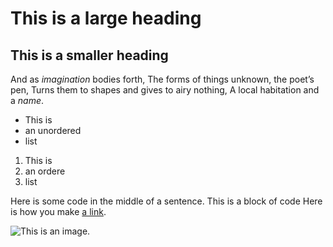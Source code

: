 # This is a large heading

## This is a smaller heading

And as *imagination* bodies forth,
The forms of things unknown, the poet’s pen,
Turns them to shapes and gives to airy nothing,
A local habitation and a *name*.

- This is
- an unordered
- list

1. This is
2. an ordere
3. list

Here is some code in the middle of a sentence.
This is
a block
of code
Here is how you make [a link](https://www.wikipedia.org/).

![This is an image.](https://github.com/yihui/xaringan/releases/download/v0.0.2/karl-moustache.jpg)

